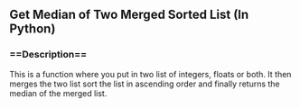 ## Get Median of Two Merged Sorted List (In Python)

### ==Description==</h3>
This is a function where you put in two list of integers, floats or both. It then merges the two list sort the list in ascending order and finally returns the median of the merged list.